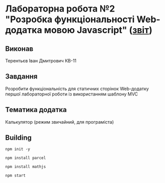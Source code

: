 # Лабораторна робота №2 "Розробка функціональності Web-додатка мовою Javascript" ([звіт](https://docs.google.com/document/d/1OIhDgVTwNaXN3HF8SiolwVCCTgmR2_ahb_uaafWTlUM/edit?usp=sharing))
## Виконав
Терентьєв Іван Дмитрович КВ-11
## Завдання
Розробити функціональність для статичних сторінок Web-додатку першої лабораторної роботи із використанням шаблону MVC
## Тематика додатка
Калькулятор (режим звичайний, для програміста)
## Building 
```
npm init -y
```
```
npm install parcel
```
```
npm install mathjs
```
```
npm start
```
